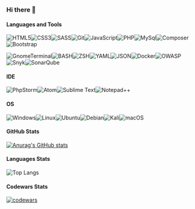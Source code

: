<!-- <img src='https://kartinki.pics/uploads/posts/2021-07/1625506910_18-kartinkin-com-p-fon-dlya-programmista-krasivie-foni-20.jpg' alt='greeting image'> -->

### Hi there 👋

#### Languages and Tools

![HTML5](https://img.shields.io/badge/HTML5-E34F26.svg?style=for-the-badge&logo=HTML5&logoColor=white)![CSS3](https://img.shields.io/badge/CSS3-1572B6.svg?style=for-the-badge&logo=CSS3&logoColor=white)![SASS](https://img.shields.io/badge/Sass-CC6699.svg?style=for-the-badge&logo=Sass&logoColor=white)![[Git](https://img.shields.io/badge/-Git-2C1F2D?style=for-the-badge&logo=Git)](https://img.shields.io/badge/Git-F05032.svg?style=for-the-badge&logo=Git&logoColor=white)![JavaScript](https://img.shields.io/badge/JavaScript-F7DF1E.svg?style=for-the-badge&logo=JavaScript&logoColor=black)![PHP](https://img.shields.io/badge/PHP-777BB4.svg?style=for-the-badge&logo=PHP&logoColor=white)![[MySql](https://img.shields.io/badge/-MySql-2C1F2D?style=for-the-badge&logo=MySql)](https://img.shields.io/badge/MySQL-4479A1.svg?style=for-the-badge&logo=MySQL&logoColor=white)![Composer](https://img.shields.io/badge/Composer-885630.svg?style=for-the-badge&logo=Composer&logoColor=white)![Bootstrap](https://img.shields.io/badge/Bootstrap-7952B3.svg?style=for-the-badge&logo=Bootstrap&logoColor=white)

![GnomeTerminal](https://img.shields.io/badge/GNOME%20Terminal-241F31.svg?style=for-the-badge&logo=GNOME-Terminal&logoColor=white)![BASH](https://img.shields.io/badge/GNU%20Bash-4EAA25.svg?style=for-the-badge&logo=GNU-Bash&logoColor=white)![ZSH](https://img.shields.io/badge/Zsh-F15A24.svg?style=for-the-badge&logo=Zsh&logoColor=white)![YAML](https://img.shields.io/badge/YAML-CB171E.svg?style=for-the-badge&logo=YAML&logoColor=white)![JSON](https://img.shields.io/badge/JSON-000000.svg?style=for-the-badge&logo=JSON&logoColor=white)![Docker](https://img.shields.io/badge/Docker-2496ED.svg?style=for-the-badge&logo=Docker&logoColor=white)![OWASP](https://img.shields.io/badge/OWASP-000000.svg?style=for-the-badge&logo=OWASP&logoColor=white)![Snyk](https://img.shields.io/badge/Snyk-4C4A73.svg?style=for-the-badge&logo=Snyk&logoColor=white)![[SonarQube](https://img.shields.io/badge/Sonarqube-5190cf?style=for-the-badge&logo=sonarqube&logoColor=white)](https://img.shields.io/badge/SonarQube-4E9BCD.svg?style=for-the-badge&logo=SonarQube&logoColor=white)

<!-- ![HTML5](https://img.shields.io/badge/-HTML5-2C1F2D?style=for-the-badge&logo=HTML5)![CSS3](https://img.shields.io/badge/-CSS3-2C1F2D?style=for-the-badge&logo=CSS3)![SASS](https://img.shields.io/badge/-SASS-2C1F2D?style=for-the-badge&logo=SASS)![JavaScript](https://img.shields.io/badge/-JavaScript-2C1F2D?style=for-the-badge&logo=JavaScript)![PHP](https://img.shields.io/badge/-PHP-2C1F2D?style=for-the-badge&logo=PHP)![Git](https://img.shields.io/badge/-Git-2C1F2D?style=for-the-badge&logo=Git)![MySql](https://img.shields.io/badge/-MySql-2C1F2D?style=for-the-badge&logo=MySql)![SonarQube](https://img.shields.io/badge/Sonarqube-5190cf?style=for-the-badge&logo=sonarqube&logoColor=white) -->

#### IDE

![[PhpStorm](http://img.shields.io/badge/-PHPStorm-181717?style=for-the-badge&logo=phpstorm&logoColor=white)](https://img.shields.io/badge/PhpStorm-000000.svg?style=for-the-badge&logo=PhpStorm&logoColor=white)![Atom](https://img.shields.io/badge/Atom-%2366595C.svg?style=for-the-badge&logo=atom&logoColor=white)![[Sublime Text](https://img.shields.io/badge/sublime_text-%23575757.svg?style=for-the-badge&logo=sublime-text&logoColor=important)](https://img.shields.io/badge/Sublime%20Text-FF9800.svg?style=for-the-badge&logo=Sublime-Text&logoColor=white)![[Notepad++](https://img.shields.io/badge/Notepad++-90E59A.svg?style=for-the-badge&logo=notepad%2b%2b&logoColor=black)](https://img.shields.io/badge/Notepad++-90E59A.svg?style=for-the-badge&logo=Notepad++&logoColor=black)

#### OS

![Windows](https://img.shields.io/badge/Windows-0078D6?style=for-the-badge&logo=windows&logoColor=white)![Linux](https://img.shields.io/badge/Linux-FCC624.svg?style=for-the-badge&logo=Linux&logoColor=black)![Ubuntu](https://img.shields.io/badge/Ubuntu-E95420?style=for-the-badge&logo=ubuntu&logoColor=white)![Debian](https://img.shields.io/badge/Debian-D70A53?style=for-the-badge&logo=debian&logoColor=white)![Kali](https://img.shields.io/badge/Kali-268BEE?style=for-the-badge&logo=kalilinux&logoColor=white)![macOS](https://img.shields.io/badge/mac%20os-000000?style=for-the-badge&logo=macos&logoColor=F0F0F0)

#### GitHub Stats

[![Anurag's GitHub stats](https://github-readme-stats.vercel.app/api?username=NikolaiProgramist)](https://github.com/anuraghazra/github-readme-stats&show_icons=true&theme=dark)

#### Languages Stats

![Top Langs](https://github-readme-stats.vercel.app/api/top-langs/?username=NikolaiProgramist
)

#### Codewars Stats

[![codewars](https://www.codewars.com/users/Nikolai_PRO_1/badges/large)](https://www.codewars.com/users/Nikolai_PRO_1)
